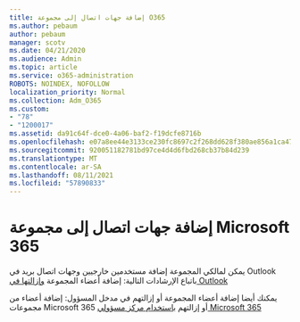 ```yaml
---
title: إضافة جهات اتصال إلى مجموعة O365
ms.author: pebaum
author: pebaum
manager: scotv
ms.date: 04/21/2020
ms.audience: Admin
ms.topic: article
ms.service: o365-administration
ROBOTS: NOINDEX, NOFOLLOW
localization_priority: Normal
ms.collection: Adm_O365
ms.custom:
- "78"
- "1200017"
ms.assetid: da91c64f-dce0-4a06-baf2-f19dcfe8716b
ms.openlocfilehash: e07a8ee44e3133ce230fc8697c2f268dd628f380ae856a1ca479d6da7bde7e4b
ms.sourcegitcommit: 920051182781bd97ce4d4d6fbd268cb37b84d239
ms.translationtype: MT
ms.contentlocale: ar-SA
ms.lasthandoff: 08/11/2021
ms.locfileid: "57890833"
---
```

# <a name="add-contacts-to-a-microsoft-365-group"></a>إضافة جهات اتصال إلى مجموعة Microsoft 365

يمكن لمالكي المجموعة إضافة مستخدمين خارجيين وجهات اتصال بريد في Outlook باتباع الإرشادات التالية: إضافة أعضاء المجموعة [وإزالتها في Outlook](https://support.office.com/article/3b650f4a-5c9b-4f94-a1bb-0cca4b1091de?wt.mc_id=add_contacts_group.aspx)
  
يمكنك أيضا إضافة أعضاء المجموعة أو إزالتهم في مدخل المسؤول: إضافة أعضاء من مجموعات Microsoft 365 أو إزالتهم [باستخدام مركز مسؤولي Microsoft 365](https://docs.microsoft.com/microsoft-365/admin/create-groups/add-or-remove-members-from-groups)